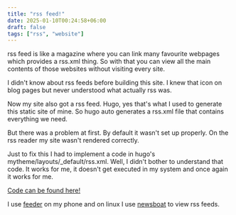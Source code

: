 ```yaml
---
title: "rss feed!"
date: 2025-01-10T00:24:58+06:00
draft: false
tags: ["rss", "website"]
---
```

rss feed is like a magazine where you can link many favourite webpages which provides a rss.xml thing. So with that you can view all the main contents of those websites without visiting every site.

I didn't know about rss feeds before building this site. I knew that icon on blog pages but never understood what actually rss was.

Now my site also got a rss feed. Hugo, yes that's what I used to generate this static site of mine. So hugo auto generates a rss.xml file that contains everything we need.

But there was a problem at first. By default it wasn't set up properly. On the rss reader my site wasn't rendered correctly.

Just to fix this I had to implement a code in hugo's mytheme/layouts/_default/rss.xml. Well, I didn't bother to understand that code.
It works for me, it doesn't get executed in my system and once again it works for me.

[Code can be found here!](https://gideonwolfe.com/posts/sysadmin/hugo/hugorss/)

I use [feeder](https://github.com/spacecowboy/Feeder) on my phone and on linux I use [newsboat](https://github.com/newsboat/newsboat) to view rss feeds.

